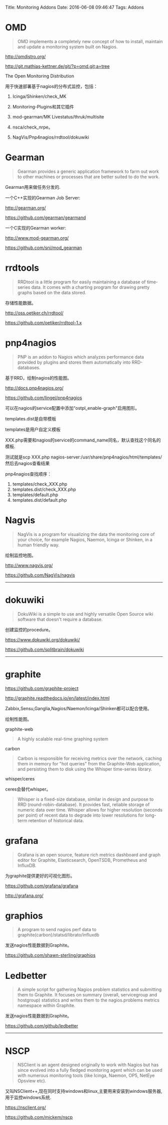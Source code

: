 Title: Monitoring Addons
Date: 2016-06-08 09:46:47
Tags: Addons



# OMD

> OMD implements a completely new concept of how to install, maintain and update a monitoring system built on Nagios.

<http://omdistro.org/>

<http://git.mathias-kettner.de/git/?p=omd.git;a=tree>

The Open Monitoring Distribution

用于快速部署基于nagios的分布式监控，包括：

1. Icinga/Shinken/check_MK

2. Monitoring-Plugins和其它插件

3. mod-gearman/MK Livestatus/thruk/multisite

4. nsca/check_nrpe。

5. NagVis/Pnp4nagios/rrdtool/dokuwiki

# Gearman

> Gearman provides a generic application framework to farm out work to other machines or processes that are better suited to do the work.

Gearman用来做任务分发的.

一个C++实现的Gearman Job Server:

<http://gearman.org/>

<https://github.com/gearman/gearmand>

一个C实现的Gearman worker:

<http://www.mod-gearman.org/>

<https://github.com/sni/mod_gearman>

# rrdtools

>RRDtool is a little program for easily maintaining a database of time-series data. It comes with a charting program for drawing pretty graphs based on the data stored.

存储性能数据。

<http://oss.oetiker.ch/rrdtool/>

<https://github.com/oetiker/rrdtool-1.x>

# pnp4nagios

> PNP is an addon to Nagios which analyzes performance data provided by plugins and stores them automatically into RRD-databases.

基于RRD，绘制nagios的性能图。

<http://docs.pnp4nagios.org/>

<https://github.com/lingej/pnp4nagios>

可以在nagios的service配置中添加“ostpl_enable-graph"启用图形。

templates.dist是自带模板

templates是用户自定义模板

XXX.php需要和nagios的service的command_name同名，默认查找这个同名的模板.

测试就是scp XXX.php nagios-server:/usr/share/pnp4nagios/html/templates/然后去nagios查看结果

pnp4nagios查找顺序：

1. templates/check_XXX.php
2. templates.dist/check_XXX.php
3. templates/default.php
4. templates.dist/default.php

# Nagvis

>NagVis is a program for visualizing the data the monitoring core of your choice, for example Nagios, Naemon, Icinga or Shinken, in a human friendly way.

绘制监控地图。

<http://www.nagvis.org/>

<https://github.com/NagVis/nagvis>

***

# dokuwiki

> DokuWiki is a simple to use and highly versatile Open Source wiki software that doesn't require a database.

创建监控的procedure。

<https://www.dokuwiki.org/dokuwiki/>

<https://github.com/splitbrain/dokuwiki>

***

# graphite

<https://github.com/graphite-project>

<http://graphite.readthedocs.io/en/latest/index.html>

Zabbix,Sensu,Ganglia,Nagios/Naemon/Icinga/Shinken都可以配合使用。

绘制性能图。

graphite-web

> A highly scalable real-time graphing system

carbon

> Carbon is responsible for receiving metrics over the network, caching them in memory for "hot queries" from the Graphite-Web application, and persisting them to disk using the Whisper time-series library.

whisper/ceres

ceres会替代whisper。

> Whisper is a fixed-size database, similar in design and purpose to RRD (round-robin-database). It provides fast, reliable storage of numeric data over time. Whisper allows for higher resolution (seconds per point) of recent data to degrade into lower resolutions for long-term retention of historical data.

# grafana

> Grafana is an open source, feature rich metrics dashboard and graph editor for Graphite, Elasticsearch, OpenTSDB, Prometheus and InfluxDB.

为graphite提供更好的可视化图形。

<https://github.com/grafana/grafana>

<http://grafana.org/>

# graphios

> A program to send nagios perf data to graphite(carbon)/statsd/librato/influxdb

发送nagios性能数据到Graphite。

<https://github.com/shawn-sterling/graphios>

# Ledbetter

> A simple script for gathering Nagios problem statistics and submitting them to Graphite. It focuses on summary (overall, servicegroup and hostgroup) statistics and writes them to the nagios.problems metrics namespace within Graphite.

发送nagios性能数据到Graphite。

<https://github.com/github/ledbetter>

***

# NSCP

> NSClient is an agent designed originally to work with Nagios but has since evolved into a fully fledged monitoring agent which can be used with numerous monitoring tools (like Icinga, Naemon, OP5, NetEye Opsview etc).

又叫NSClient++,现在同时支持windows和linux,主要用来安装到windows服务器,用于监控windows系统.

<https://nsclient.org/>

<https://github.com/mickem/nscp>
